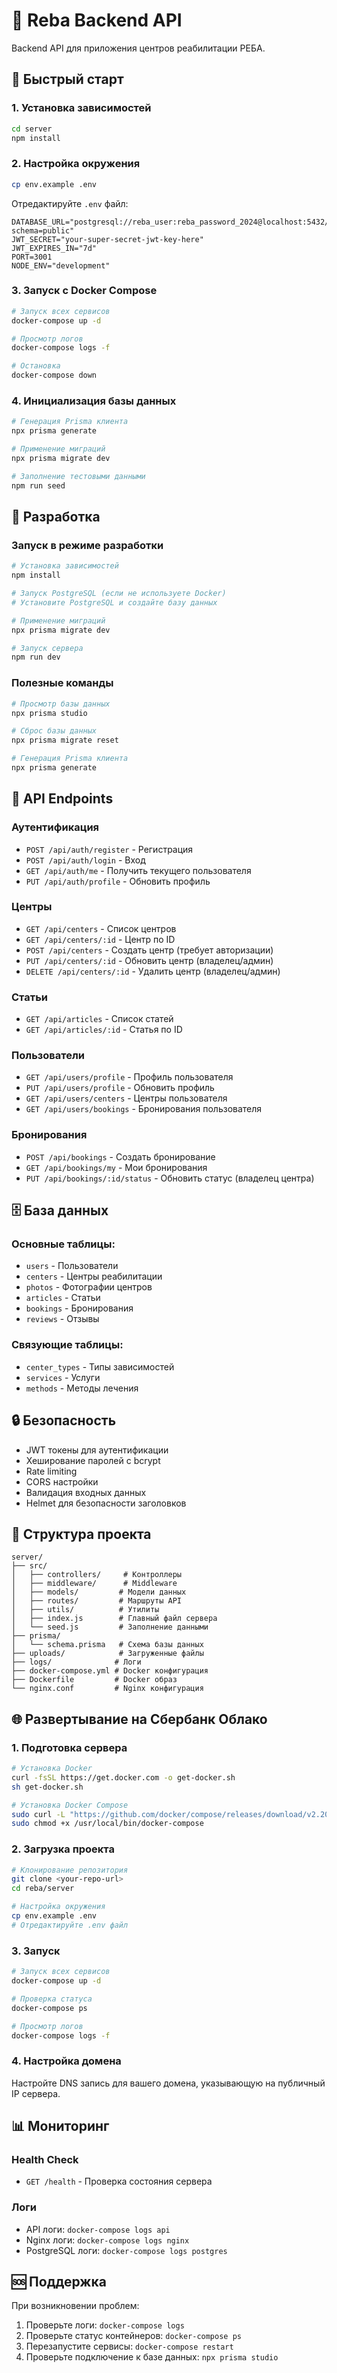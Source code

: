 # 🏥 Reba Backend API

Backend API для приложения центров реабилитации РЕБА.

## 🚀 Быстрый старт

### 1. Установка зависимостей

```bash
cd server
npm install
```

### 2. Настройка окружения

```bash
cp env.example .env
```

Отредактируйте `.env` файл:

```env
DATABASE_URL="postgresql://reba_user:reba_password_2024@localhost:5432/reba_db?schema=public"
JWT_SECRET="your-super-secret-jwt-key-here"
JWT_EXPIRES_IN="7d"
PORT=3001
NODE_ENV="development"
```

### 3. Запуск с Docker Compose

```bash
# Запуск всех сервисов
docker-compose up -d

# Просмотр логов
docker-compose logs -f

# Остановка
docker-compose down
```

### 4. Инициализация базы данных

```bash
# Генерация Prisma клиента
npx prisma generate

# Применение миграций
npx prisma migrate dev

# Заполнение тестовыми данными
npm run seed
```

## 🔧 Разработка

### Запуск в режиме разработки

```bash
# Установка зависимостей
npm install

# Запуск PostgreSQL (если не используете Docker)
# Установите PostgreSQL и создайте базу данных

# Применение миграций
npx prisma migrate dev

# Запуск сервера
npm run dev
```

### Полезные команды

```bash
# Просмотр базы данных
npx prisma studio

# Сброс базы данных
npx prisma migrate reset

# Генерация Prisma клиента
npx prisma generate
```

## 📡 API Endpoints

### Аутентификация
- `POST /api/auth/register` - Регистрация
- `POST /api/auth/login` - Вход
- `GET /api/auth/me` - Получить текущего пользователя
- `PUT /api/auth/profile` - Обновить профиль

### Центры
- `GET /api/centers` - Список центров
- `GET /api/centers/:id` - Центр по ID
- `POST /api/centers` - Создать центр (требует авторизации)
- `PUT /api/centers/:id` - Обновить центр (владелец/админ)
- `DELETE /api/centers/:id` - Удалить центр (владелец/админ)

### Статьи
- `GET /api/articles` - Список статей
- `GET /api/articles/:id` - Статья по ID

### Пользователи
- `GET /api/users/profile` - Профиль пользователя
- `PUT /api/users/profile` - Обновить профиль
- `GET /api/users/centers` - Центры пользователя
- `GET /api/users/bookings` - Бронирования пользователя

### Бронирования
- `POST /api/bookings` - Создать бронирование
- `GET /api/bookings/my` - Мои бронирования
- `PUT /api/bookings/:id/status` - Обновить статус (владелец центра)

## 🗄️ База данных

### Основные таблицы:
- `users` - Пользователи
- `centers` - Центры реабилитации
- `photos` - Фотографии центров
- `articles` - Статьи
- `bookings` - Бронирования
- `reviews` - Отзывы

### Связующие таблицы:
- `center_types` - Типы зависимостей
- `services` - Услуги
- `methods` - Методы лечения

## 🔒 Безопасность

- JWT токены для аутентификации
- Хеширование паролей с bcrypt
- Rate limiting
- CORS настройки
- Валидация входных данных
- Helmet для безопасности заголовков

## 📁 Структура проекта

```
server/
├── src/
│   ├── controllers/     # Контроллеры
│   ├── middleware/      # Middleware
│   ├── models/         # Модели данных
│   ├── routes/         # Маршруты API
│   ├── utils/          # Утилиты
│   ├── index.js        # Главный файл сервера
│   └── seed.js         # Заполнение данными
├── prisma/
│   └── schema.prisma   # Схема базы данных
├── uploads/            # Загруженные файлы
├── logs/              # Логи
├── docker-compose.yml # Docker конфигурация
├── Dockerfile         # Docker образ
└── nginx.conf         # Nginx конфигурация
```

## 🌐 Развертывание на Сбербанк Облако

### 1. Подготовка сервера

```bash
# Установка Docker
curl -fsSL https://get.docker.com -o get-docker.sh
sh get-docker.sh

# Установка Docker Compose
sudo curl -L "https://github.com/docker/compose/releases/download/v2.20.0/docker-compose-$(uname -s)-$(uname -m)" -o /usr/local/bin/docker-compose
sudo chmod +x /usr/local/bin/docker-compose
```

### 2. Загрузка проекта

```bash
# Клонирование репозитория
git clone <your-repo-url>
cd reba/server

# Настройка окружения
cp env.example .env
# Отредактируйте .env файл
```

### 3. Запуск

```bash
# Запуск всех сервисов
docker-compose up -d

# Проверка статуса
docker-compose ps

# Просмотр логов
docker-compose logs -f
```

### 4. Настройка домена

Настройте DNS запись для вашего домена, указывающую на публичный IP сервера.

## 📊 Мониторинг

### Health Check
- `GET /health` - Проверка состояния сервера

### Логи
- API логи: `docker-compose logs api`
- Nginx логи: `docker-compose logs nginx`
- PostgreSQL логи: `docker-compose logs postgres`

## 🆘 Поддержка

При возникновении проблем:

1. Проверьте логи: `docker-compose logs`
2. Проверьте статус контейнеров: `docker-compose ps`
3. Перезапустите сервисы: `docker-compose restart`
4. Проверьте подключение к базе данных: `npx prisma studio`
